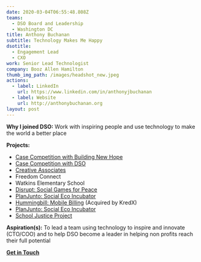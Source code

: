 ```yaml
---
date: 2020-03-04T06:55:48.808Z
teams:
  - DSO Board and Leadership
  - Washington DC
title: Anthony Buchanan
subtitle: Technology Makes Me Happy
dsotitle:
  - Engagement Lead
  - CXO
work: Senior Lead Technologist
company: Booz Allen Hamilton
thumb_img_path: /images/headshot_new.jpeg
actions:
  - label: LinkedIn
    url: https://www.linkedin.com/in/anthonyjbuchanan
  - label: Website
    url: http://anthonybuchanan.org
layout: post
---
```

**Why I joined DSO:** Work with inspiring people and use technology to make the world a better place

**Projects:** 
- [Case Competition with Building New Hope](https://dsoglobal.org/posts/building-new-hope-bnh/)
- [Case Competition with DSO](https://www.globalgiving.org/projects/enable-volunteer-consultants-tackle-global-issues/reports/?subid=127473)
- [Creative Associates](https://www.creativeassociatesinternational.com/)
- Freedom Connect
- Watkins Elementary School
- [Disrupt: Social Games for Peace](https://dsoglobal.org/posts/disrupt/) 
- [PlanJunto: Social Eco Incubator](https://dsoglobal.org/posts/planjunto/)
- [Hummingbill: Mobile Billing](https://gust.com/companies/hummingbill) (Acquired by KredX)
- [PlanJunto: Social Eco Incubator](https://dsoglobal.org/posts/planjunto/)
- [School Justice Project](http://www.sjpdc.org/)

**Aspiration(s):** To lead a team using technology to inspire and innovate (CTO/COO) and to help DSO become a leader in helping non profits reach their full potential

**[Get in Touch](mailto:anthonybuchanan@dsoglobal.org)**